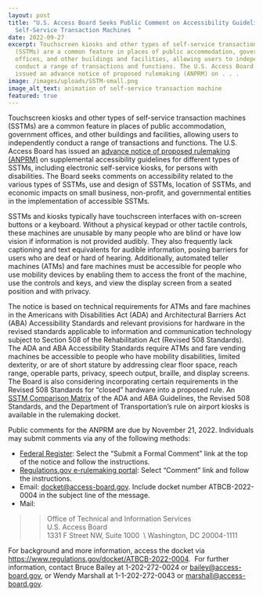 ```yaml
---
layout: post
title: "U.S. Access Board Seeks Public Comment on Accessibility Guidelines for
  Self-Service Transaction Machines  "
date: 2022-09-27
excerpt: Touchscreen kiosks and other types of self-service transaction machines
  (SSTMs) are a common feature in places of public accommodation, government
  offices, and other buildings and facilities, allowing users to independently
  conduct a range of transactions and functions. The U.S. Access Board has
  issued an advance notice of proposed rulemaking (ANPRM) on . . .
image: /images/uploads/SSTM-small.png
image_alt_text: animation of self-service transaction machine
featured: true
---
```

Touchscreen kiosks and other types of self-service transaction machines (SSTMs) are a common feature in places of public accommodation, government offices, and other buildings and facilities, allowing users to independently conduct a range of transactions and functions. The U.S. Access Board has issued an [advance notice of proposed rulemaking (ANPRM)](https://www.federalregister.gov/documents/2022/09/21/2022-20470/americans-with-disabilities-act-accessibility-guidelines-for-buildings-and-facilities-architectural) on supplemental accessibility guidelines for different types of SSTMs, including electronic self-service kiosks, for persons with disabilities. The Board seeks comments on accessibility related to the various types of SSTMs, use and design of SSTMs, location of SSTMs, and economic impacts on small business, non-profit, and governmental entities in the implementation of accessible SSTMs.  

SSTMs and kiosks typically have touchscreen interfaces with on-screen buttons or a keyboard. Without a physical keypad or other tactile controls, these machines are unusable by many people who are blind or have low vision if information is not provided audibly. They also frequently lack captioning and text equivalents for audible information, posing barriers for users who are deaf or hard of hearing. Additionally, automated teller machines (ATMs) and fare machines must be accessible for people who use mobility devices by enabling them to access the front of the machine, use the controls and keys, and view the display screen from a seated position and with privacy. 

The notice is based on technical requirements for ATMs and fare machines in the Americans with Disabilities Act (ADA) and Architectural Barriers Act (ABA) Accessibility Standards and relevant provisions for hardware in the revised standards applicable to information and communication technology subject to Section 508 of the Rehabilitation Act (Revised 508 Standards). The ADA and ABA Accessibility Standards require ATMs and fare vending machines be accessible to people who have mobility disabilities, limited dexterity, or are of short stature by addressing clear floor space, reach range, operable parts, privacy, speech output, braille, and display screens. The Board is also considering incorporating certain requirements in the Revised 508 Standards for “closed” hardware into a proposed rule. An [SSTM Comparison Matrix](https://downloads.regulations.gov/ATBCB-2022-0004-0002/attachment_1.docx) of the ADA and ABA Guidelines, the Revised 508 Standards, and the Department of Transportation’s rule on airport kiosks is available in the rulemaking docket.  

Public comments for the ANPRM are due by November 21, 2022. Individuals may submit comments via any of the following methods: 

* [Federal Register](https://www.federalregister.gov/documents/2022/09/21/2022-20470/americans-with-disabilities-act-accessibility-guidelines-for-buildings-and-facilities-architectural): Select the “Submit a Formal Comment” link at the top of the notice and follow the instructions.  
* [Regulations.gov e-rulemaking portal](https://www.regulations.gov/document/ATBCB-2022-0004-0001): Select “Comment” link and follow the instructions. 
* Email: [docket@access-board.gov](mailto:docket@access-board.gov). Include docket number ATBCB-2022-0004 in the subject line of the message.  
* Mail:  

>> Office of Technical and Information Services \
>> U.S. Access Board  \
>> 1331 F Street NW, Suite 1000  \ 
>> Washington, DC 20004-1111  

For background and more information, access the docket via <https://www.regulations.gov/docket/ATBCB-2022-0004>.  For further information, contact Bruce Bailey at 1-202-272-0024 or [bailey@access-board.gov](mailto:bailey@access-board.gov), or Wendy Marshall at 1-1-202-272-0043 or [marshall@access-board.gov](mailto:marshall@access-board.gov).
